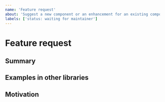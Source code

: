 ```yaml
---
name: 'Feature request'
about: 'Suggest a new component or an enhancement for an existing component.'
labels: ['status: waiting for maintainer']
---
```


# Feature request

## Summary

<!-- Provide a clear and concise description of the component or enhancement that you want. -->

## Examples in other libraries

<!-- Provide a link to examples of this component or feature implemented in other libraries (if applicable).  -->

## Motivation

<!-- What are you trying to accomplish? Which kind of user is this for? Providing context helps us come up with a solution that is more useful in the real world -->
